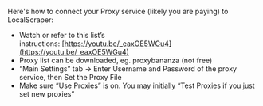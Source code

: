 Here's how to connect your Proxy service (likely you are paying) to LocalScraper:
- Watch or refer to this list’s instructions: [https://youtu.be/_eaxOE5WGu4](https://youtu.be/_eaxOE5WGu4)
- Proxy list can be downloaded, eg. proxybananza (not free)
- “Main Settings” tab → Enter Username and Password of the proxy service, then Set the Proxy File
- Make sure “Use Proxies” is on. You may initially “Test Proxies if you just set new proxies”